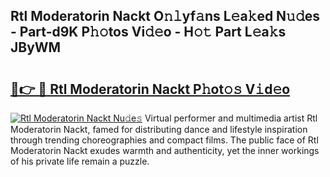 ## Rtl Moderatorin Nackt O𝚗𝚕yf𝚊ns L𝚎a𝚔ed N𝚞𝚍es - Part-d9K P𝚑𝚘tos Vi𝚍𝚎o - H𝚘𝚝 Part L𝚎a𝚔s JByWM

# <h2><a href="http://kfefdh.oniu.top/?m=Rtl+Moderatorin+Nackt">🔗👉 🔴 Rtl Moderatorin Nackt P𝚑ot𝚘𝚜 V𝚒d𝚎o</a></h2>

[![Rtl Moderatorin Nackt Nu𝚍e𝚜](https://i.imgur.com/0qMVB7G.gif)](http://kfefdh.oniu.top/?m=Rtl+Moderatorin+Nackt)
Virtual performer and multimedia artist Rtl Moderatorin Nackt, famed for distributing dance and lifestyle inspiration through trending choreographies and compact films. The public face of Rtl Moderatorin Nackt exudes warmth and authenticity, yet the inner workings of his private life remain a puzzle.  
